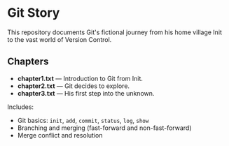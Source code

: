 # Git Story

This repository documents Git's fictional journey from his home village Init to the vast world of Version Control.

## Chapters
- **chapter1.txt** — Introduction to Git from Init.
- **chapter2.txt** — Git decides to explore.
- **chapter3.txt** — His first step into the unknown.

Includes:
- Git basics: `init`, `add`, `commit`, `status`, `log`, `show`
- Branching and merging (fast-forward and non-fast-forward)
- Merge conflict and resolution
